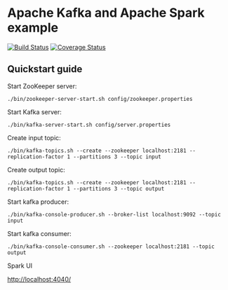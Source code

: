 # Apache Kafka and Apache Spark example

[![Build Status](https://travis-ci.org/mkuthan/example-spark-kafka.svg?branch=master)](https://travis-ci.org/mkuthan/example-spark-kafka) [![Coverage Status](https://img.shields.io/coveralls/mkuthan/example-spark-kafka.svg)](https://coveralls.io/r/mkuthan/example-spark-kafka?branch=master)


## Quickstart guide

Start ZooKeeper server:

```
./bin/zookeeper-server-start.sh config/zookeeper.properties
```

Start Kafka server:

```
./bin/kafka-server-start.sh config/server.properties
```

Create input topic:

```
./bin/kafka-topics.sh --create --zookeeper localhost:2181 --replication-factor 1 --partitions 3 --topic input
```

Create output topic:

```
./bin/kafka-topics.sh --create --zookeeper localhost:2181 --replication-factor 1 --partitions 3 --topic output
```

Start kafka producer:

```
./bin/kafka-console-producer.sh --broker-list localhost:9092 --topic input
```

Start kafka consumer:

```
./bin/kafka-console-consumer.sh --zookeeper localhost:2181 --topic output
```

Spark UI

[http://localhost:4040/](http://localhost:4040/)
